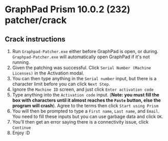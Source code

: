 # GraphPad Prism 10.0.2 (232) patcher/crack
## Crack instructions
1. Run `Graphpad-Patcher.exe` either before GraphPad is open, or during. `Graphpad-Patcher.exe` will automatically open GraphPad if it's not running.
2. Given the patching was successful. Click `Serial Number (Machine Licenses)` in the Activation modal.
3. You can then type anything in the `Serial number` input, but there is a character limit before you can click `Next Step`.
4. Ignore the `Machine ID` screen, and just click `Enter activation code`
5. Type anything into the `Activation code` input. (**Note: you must fill the box with characters until it almost reaches the `Paste` button, else the program will crash**). Agree to the terms then click `Start using Prism`
6. You will then be prompted to type a `First name`, `Last name`, and `Email`. You need to fill these inputs but you can use garbage data and click `OK`.
7. You'll then get an error saying there is a connectivity issue, click `Continue`
8. Enjoy :D